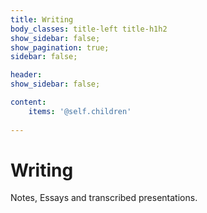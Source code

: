 ```yaml
---
title: Writing
body_classes: title-left title-h1h2
show_sidebar: false;
show_pagination: true;
sidebar: false;

header: 
show_sidebar: false;

content:
    items: '@self.children'
   
---
```

# Writing
Notes, Essays and transcribed presentations.